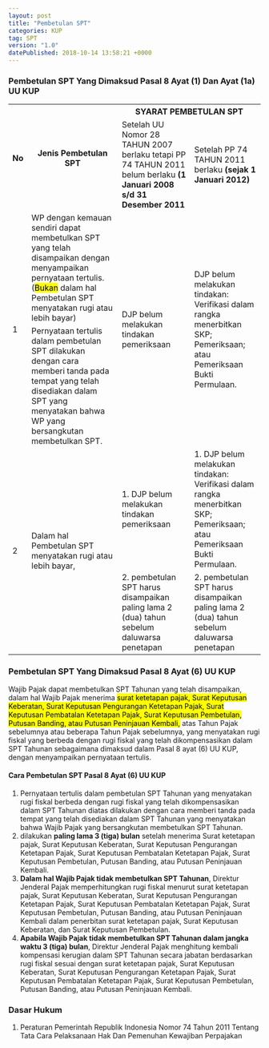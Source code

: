```yaml
---
layout: post
title: "Pembetulan SPT"
categories: KUP
tag: SPT
version: "1.0"
datePublished: 2018-10-14 13:58:21 +0000
---
```

### Pembetulan SPT Yang Dimaksud Pasal 8 Ayat (1) Dan Ayat (1a) UU KUP 

<table>
  <tr>
    <th rowspan="2">No</th>
    <th rowspan="2">Jenis Pembetulan SPT</th>
    <th colspan="2">SYARAT PEMBETULAN SPT</th>
  </tr>
  <tr>
    <td>Setelah UU Nomor 28 TAHUN 2007 berlaku tetapi PP 74 TAHUN 2011 belum berlaku <strong>(1 Januari 2008 s/d 31 Desember 2011</strong></td>
    <td>Setelah PP 74 TAHUN 2011 berlaku <strong>(sejak 1 Januari 2012)</strong></td>
  </tr>
  <tr>
    <td rowspan="2">1</td>
    <td>WP dengan kemauan sendiri dapat membetulkan SPT yang telah disampaikan dengan menyampaikan pernyataan tertulis. (<mark>Bukan</mark> dalam hal Pembetulan SPT menyatakan rugi atau lebih bayar)</td>
    <td rowspan="2">DJP belum melakukan tindakan pemeriksaan</td>
    <td rowspan="2">DJP belum melakukan tindakan:<br> Verifikasi dalam rangka menerbitkan SKP;<br> Pemeriksaan; atau<br> Pemeriksaan Bukti Permulaan.</td>
  </tr>
  <tr>
    <td>Pernyataan tertulis dalam pembetulan SPT dilakukan dengan cara memberi tanda pada tempat yang telah disediakan dalam SPT yang menyatakan bahwa WP yang bersangkutan membetulkan SPT.</td>
  </tr>
  <tr>
    <td rowspan="2">2</td>
    <td rowspan="2">Dalam hal Pembetulan SPT menyatakan rugi atau lebih bayar,</td>
    <td>1. DJP belum melakukan tindakan pemeriksaan</td>
    <td>1. DJP belum melakukan tindakan:<br>Verifikasi dalam rangka menerbitkan SKP;
Pemeriksaan; atau <br>
Pemeriksaan Bukti Permulaan.</td>
  </tr>
  <tr>
    <td>2. pembetulan SPT harus disampaikan paling lama 2 (dua) tahun sebelum daluwarsa penetapan</td>
    <td>2. pembetulan SPT harus disampaikan paling lama 2 (dua) tahun sebelum daluwarsa penetapan</td>
  </tr>
</table>

### Pembetulan SPT Yang Dimaksud Pasal 8 Ayat (6) UU KUP

Wajib Pajak dapat membetulkan  SPT Tahunan yang telah disampaikan, dalam hal Wajib Pajak menerima <mark>surat ketetapan pajak, Surat Keputusan Keberatan, Surat Keputusan Pengurangan Ketetapan Pajak, Surat Keputusan Pembatalan Ketetapan Pajak, Surat Keputusan Pembetulan, Putusan Banding, atau Putusan Peninjauan Kembali,</mark> atas Tahun Pajak sebelumnya atau beberapa Tahun Pajak sebelumnya, yang menyatakan rugi fiskal yang berbeda dengan rugi fiskal yang telah dikompensasikan dalam  SPT Tahunan sebagaimana dimaksud dalam Pasal 8 ayat (6) UU KUP, dengan menyampaikan pernyataan tertulis.

#### Cara Pembetulan SPT Pasal 8 Ayat (6) UU KUP

1. Pernyataan tertulis dalam pembetulan  SPT Tahunan yang menyatakan rugi fiskal berbeda dengan rugi fiskal yang telah dikompensasikan dalam  SPT Tahunan diatas dilakukan dengan cara memberi tanda pada tempat yang telah disediakan dalam  SPT Tahunan yang menyatakan bahwa Wajib Pajak yang bersangkutan membetulkan  SPT Tahunan.
2. dilakukan **paling lama 3 (tiga) bulan** setelah menerima Surat ketetapan pajak, Surat Keputusan Keberatan, Surat Keputusan Pengurangan Ketetapan Pajak, Surat Keputusan Pembatalan Ketetapan Pajak, Surat Keputusan Pembetulan, Putusan Banding, atau Putusan Peninjauan Kembali.
3. **Dalam hal Wajib Pajak tidak membetulkan  SPT Tahunan**, Direktur Jenderal Pajak memperhitungkan rugi fiskal menurut surat ketetapan pajak, Surat Keputusan Keberatan, Surat Keputusan Pengurangan Ketetapan Pajak, Surat Keputusan Pembatalan Ketetapan Pajak, Surat Keputusan Pembetulan, Putusan Banding, atau Putusan Peninjauan Kembali dalam penerbitan surat ketetapan pajak, Surat Keputusan Keberatan, dan Surat Keputusan Pembetulan.
4. **Apabila Wajib Pajak tidak membetulkan  SPT Tahunan dalam jangka waktu 3 (tiga) bulan**, Direktur Jenderal Pajak menghitung kembali kompensasi kerugian dalam  SPT Tahunan secara jabatan berdasarkan rugi fiskal sesuai dengan surat ketetapan pajak, Surat Keputusan Keberatan, Surat Keputusan Pengurangan Ketetapan Pajak, Surat Keputusan Pembatalan Ketetapan Pajak, Surat Keputusan Pembetulan, Putusan Banding, atau Putusan Peninjauan Kembali.

### Dasar Hukum
1. Peraturan Pemerintah Republik Indonesia Nomor 74 Tahun 2011 Tentang Tata Cara Pelaksanaan Hak Dan Pemenuhan Kewajiban Perpajakan